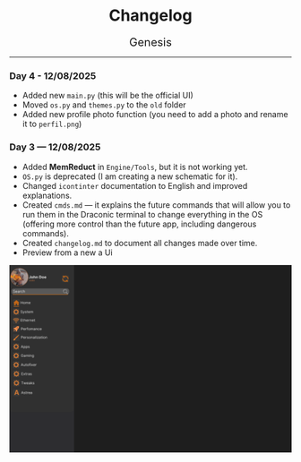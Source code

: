 <div align="center">
    <h1 align="center">Changelog</h1>
    <span style="font-size: 20px;">Genesis</span>
</div>

---

### Day 4 - 12/08/2025
- Added new `main.py` (this will be the official UI)
- Moved `os.py` and `themes.py` to the `old` folder
- Added new profile photo function (you need to add a photo and rename it to `perfil.png`)

### Day 3 — 12/08/2025
- Added **MemReduct** in `Engine/Tools`, but it is not working yet.
- `OS.py` is deprecated (I am creating a new schematic for it).
- Changed `icontinter` documentation to English and improved explanations.
- Created `cmds.md` — it explains the future commands that will allow you to run them in the Draconic terminal to change everything in the OS (offering more control than the future app, including dangerous commands).
- Created `changelog.md` to document all changes made over time.
- Preview from a new a Ui
<div>
<img src="https://github.com/aritsuyu/Project-DraconicOS/blob/main/lib/img/preview.png" width="800"/>
<div>
